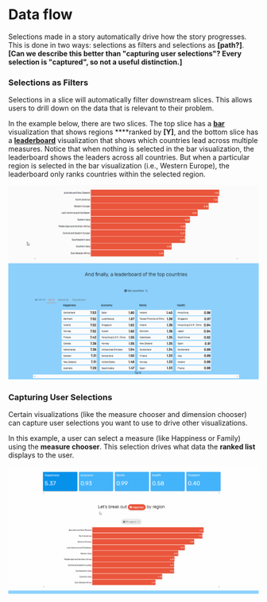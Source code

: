 # Data flow

Selections made in a story automatically drive how the story progresses. This is done in two ways: selections as filters and selections as **\[path?\]**. **\[Can we describe this better than "capturing user selections"? Every selection is "captured", so not a useful distinction.\]**

### Selections as Filters

Selections in a slice will automatically filter downstream slices. This allows users to drill down on the data that is relevant to their problem. 

In the example below, there are two slices. The top slice has a [**bar**](../authoring-apps/story-designer/charts/ranked-list.md) visualization that shows regions ****ranked by **\[Y\]**, and the bottom slice has a [**leaderboard**](../authoring-apps/story-designer/charts/leaderboard.md) visualization that shows which countries lead across multiple measures. Notice that when nothing is selected in the bar visualization, the leaderboard shows the leaders across all countries. But when a particular region is selected in the bar visualization \(i.e., Western Europe\), the leaderboard only ranks countries within the selected region. 

![Selections in slices above filter slices below](../.gitbook/assets/data_flow_viz.gif)

### Capturing User Selections

Certain visualizations \(like the measure chooser and dimension chooser\) can capture user selections you want to use to drive other visualizations.   
  
In this example, a user can select a measure \(like Happiness or Family\) using the **measure chooser**. This selection drives what data the **ranked list** displays to the user. 

![](../.gitbook/assets/data_flow_dim.gif)



